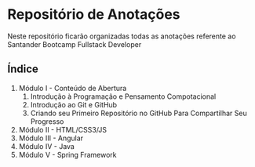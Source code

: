 # Repositório de Anotações

Neste repositório ficarão organizadas todas as anotações referente ao Santander Bootcamp Fullstack Developer

## Índice

1. Módulo I - Conteúdo de Abertura
    1. Introdução à Programação e Pensamento Compotacional
    2. Introdução ao Git e GitHub
    3. Criando seu Primeiro Repositório  no GitHub Para Compartilhar Seu Progresso
2. Módulo II - HTML/CSS3/JS
3. Módulo III - Angular
4. Módulo IV - Java
5. Módulo V - Spring Framework



